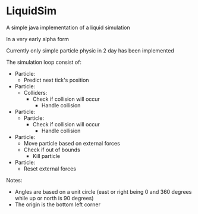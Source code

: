 # LiquidSim
A simple java implementation of a liquid simulation

In a very early alpha form

Currently only simple particle physic in 2 day has been implemented

The simulation loop consist of:
- Particle:
  - Predict next tick's position
- Particle:
  - Colliders:
    - Check if collision will occur
      - Handle collision
- Particle:
  - Particle:
    - Check if collision will occur
      - Handle collision
- Particle:
  - Move particle based on external forces
  - Check if out of bounds
    - Kill particle
- Particle:
  - Reset external forces

  

Notes: 
- Angles are based on a unit circle (east or right being 0 and 360 degrees while up or north is 90 degrees)
- The origin is the bottom left corner

